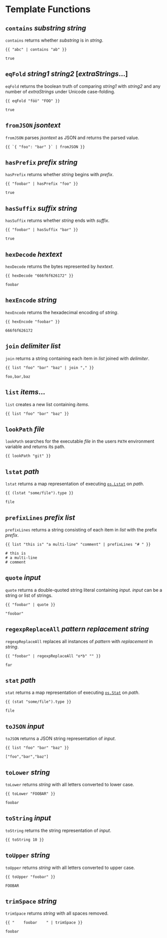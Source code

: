 # Template Functions

## `contains` *substring* *string*

`contains` returns whether *substring* is in *string*.

```text
{{ "abc" | contains "ab" }}

true
```

## `eqFold` *string1* *string2* [*extraStrings*...]

`eqFold` returns the boolean truth of comparing *string1* with *string2*
and any number of *extraStrings* under Unicode case-folding.

```text
{{ eqFold "föö" "FOO" }}

true
```

## `fromJSON` *jsontext*

`fromJSON` parses *jsontext* as JSON and returns the parsed value.

```text
{{ `{ "foo": "bar" }` | fromJSON }}
```

## `hasPrefix` *prefix* *string*

`hasPrefix` returns whether *string* begins with *prefix*.

```text
{{ "foobar" | hasPrefix "foo" }}

true
```

## `hasSuffix` *suffix* *string*

`hasSuffix` returns whether *string* ends with *suffix*.

```text
{{ "foobar" | hasSuffix "bar" }}

true
```

## `hexDecode` *hextext*

`hexDecode` returns the bytes represented by *hextext*.

```text
{{ hexDecode "666f6f626172" }}

foobar
```

## `hexEncode` *string*

`hexEncode` returns the hexadecimal encoding of *string*.

```text
{{ hexEncode "foobar" }}

666f6f626172
```

## `join` *delimiter* *list*

`join` returns a string containing each item in *list* joined with *delimiter*.

```text
{{ list "foo" "bar" "baz" | join "," }}

foo,bar,baz
```

## `list` *items*...

`list` creates a new list containing *items*.

```text
{{ list "foo" "bar" "baz" }}
```

## `lookPath` *file*

`lookPath` searches for the executable *file* in the users `PATH`
environment variable and returns its path.

```text
{{ lookPath "git" }}
```

## `lstat` *path*

`lstat` returns a map representation of executing
[`os.Lstat`](https://pkg.go.dev/os#Lstat) on *path*.

```text
{{ (lstat "some/file").type }}

file
```

## `prefixLines` *prefix* *list*

`prefixLines` returns a string consisting of each item in *list*
with the prefix *prefix*.

```text
{{ list "this is" "a multi-line" "comment" | prefixLines "# " }}

# this is
# a multi-line
# comment
```

## `quote` *input*

`quote` returns a double-quoted string literal containing *input*.
*input* can be a string or list of strings.

```text
{{ "foobar" | quote }}

"foobar"
```

## `regexpReplaceAll` *pattern* *replacement* *string*

`regexpReplaceAll` replaces all instances of *pattern*
with *replacement* in *string*.

```text
{{ "foobar" | regexpReplaceAll "o*b" "" }}

far
```

## `stat` *path*

`stat` returns a map representation of executing
[`os.Stat`](https://pkg.go.dev/os#Stat) on *path*.

```text
{{ (stat "some/file").type }}

file
```

## `toJSON` *input*

`toJSON` returns a JSON string representation of *input*.

```text
{{ list "foo" "bar" "baz" }}

["foo","bar","baz"]
```

## `toLower` *string*

`toLower` returns *string* with all letters converted to lower case.

```text
{{ toLower "FOOBAR" }}

foobar
```

## `toString` *input*

`toString` returns the string representation of *input*.

```text
{{ toString 10 }}
```

## `toUpper` *string*

`toUpper` returns *string* with all letters converted to upper case.

```text
{{ toUpper "foobar" }}

FOOBAR
```

## `trimSpace` *string*

`trimSpace` returns *string* with all spaces removed.

```text
{{ "    foobar    " | trimSpace }}

foobar
```
